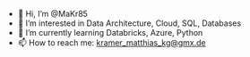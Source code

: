 - 👋 Hi, I’m @MaKr85
- 👀 I’m interested in Data Architecture, Cloud, SQL, Databases
- 🌱 I’m currently learning Databricks, Azure, Python
- 📫 How to reach me: kramer_matthias_kg@gmx.de

<!---
MaKr85/MaKr85 is a ✨ special ✨ repository because its `README.md` (this file) appears on your GitHub profile.
You can click the Preview link to take a look at your changes.
--->
